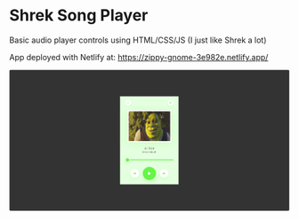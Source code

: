 # Shrek Song Player
Basic audio player controls using HTML/CSS/JS (I just like Shrek a lot)

App deployed with Netlify at: https://zippy-gnome-3e982e.netlify.app/

![image](https://github.com/gvc222/shrek-song-player/blob/green/media/Shrek%20Player.png)
